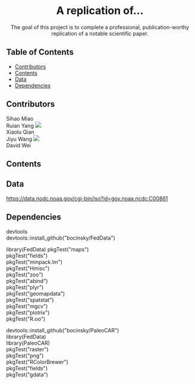 <br />
<p align="center">
  </a>
  <h1 align="center">A replication of...</h1>
  <p align="center">
    The goal of this project is to complete a professional, publication-worthy replication of a notable scientific paper.
    <br />
</p>

<!-- TABLE OF CONTENTS -->
## Table of Contents

* [Contributors](#contributors)
* [Contents](#contents)
* [Data](#data)
* [Dependencies](#dependencies)

<!-- ABOUT THE PROJECT -->
## Contributors
Sihao Miao <br />
Ruian Yang [![](https://orcid.org/sites/default/files/images/orcid_16x16.png)](https://orcid.org/0000-0002-0789-2465) <br />
Xiaolu Qian <br />
Jiyu Wang [![](https://orcid.org/sites/default/files/images/orcid_16x16.png)](https://orcid.org/0000-0002-1283-2934)<br />
David Wei

<!-- Contents -->
## Contents

<!-- Data -->
## Data
https://data.nodc.noaa.gov/cgi-bin/iso?id=gov.noaa.ncdc:C00861

<!-- Dependencies -->
## Dependencies
devtools <br />
devtools::install_github("bocinsky/FedData")

library(FedData)
pkgTest("maps") <br />
pkgTest("fields") <br />
pkgTest("minpack.lm") <br />
pkgTest("Hmisc") <br />
pkgTest("zoo") <br />
pkgTest("abind") <br />
pkgTest("plyr") <br />
pkgTest("geomapdata") <br />
pkgTest("spatstat") <br />
pkgTest("mgcv") <br />
pkgTest("plotrix") <br />
pkgTest("R.oo") <br />

devtools::install_github("bocinsky/PaleoCAR") <br />
library(FedData) <br />
library(PaleoCAR) <br />
pkgTest("raster") <br />
pkgTest("png") <br />
pkgTest("RColorBrewer") <br />
pkgTest("fields") <br />
pkgTest("gdata") <br />



